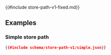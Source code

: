 {{#include store-path-v1-fixed.md}}

## Examples

### Simple store path

```json
{{#include schema/store-path-v1/simple.json}}
```

<!--
## Raw Schema

[JSON Schema for Store Path v1](schema/store-path-v1.json)
-->
